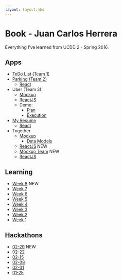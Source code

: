 ```yaml
---
layout: layout.hbs
---
```


# Book - Juan Carlos Herrera

Everything I've learned from UCDD 2 - Spring 2016.

## Apps

* [ToDo List (Team 1)](/apps/todos/)
* [Parking (Team 2)](/apps/parking/) 
	* [React](/apps/parking/react/) 
* Uber (Team 3) 
  * [Mockup](/apps/uber/mockup/index.html)
  * [ReactJS](/apps/uber/)
  * Demo: 
    * [Plan](/apps/uber/demo/plan.html)
    * [Execution](/apps/uber/demo/execution.html)
* [My Resume](apps/resume/)
	* [React](apps/resume/react)
* Together 
  * [Mockup](apps/together/mockup)
    * [Data Models](apps/together/mockup/data.html)
  * [ReactJS](apps/together) <span class="chip red">NEW</span>
  * [Mockup Team](apps/together/mockup-team) <span class="chip red">NEW</span>        
  * [ReactJS](apps/together)

## Learning
* [Week 8](learning/week8) <span class="chip red">NEW</span>
* [Week 7](learning/week7)
* [Week 6](learning/week6)
* [Week 5](learning/week5)
* [Week 4](learning/week4)
* [Week 3](learning/week3)
* [Week 2](learning/week2)
* [Week 1](learning/week1)


## Hackathons
* [02-29](hackathons/02-29) <span class="chip red">NEW</span>
* [02-22](hackathons/02-22)
* [02-15](hackathons/02-15)
* [02-08](hackathons/02-08)
* [02-01](hackathons/02-01)
* [01-25](hackathons/01-25)
